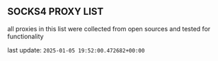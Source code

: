 ## SOCKS4 PROXY LIST

all proxies in this list were collected from open sources and tested for functionality

last update: `2025-01-05 19:52:00.472682+00:00`